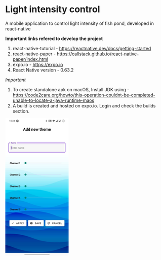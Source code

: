 # Light intensity control
A mobile application to control light intensity of fish pond, developed in react-native 

**Important links refered to develop the project**
1. react-native-tutorial - https://reactnative.dev/docs/getting-started
2. react-native-paper - https://callstack.github.io/react-native-paper/index.html 
3. expo.io - https://expo.io
4. React Native version - 0.63.2

*Important*
1. To create standalone apk on macOS, Install JDK using - https://code2care.org/howto/this-operation-couldnt-be-completed-unable-to-locate-a-java-runtime-maos  
2. A build is created and hosted on expo.io. Login and check the builds section.

<img src="https://github.com/giri-sh-irke/react_native-app/blob/main/assets/1626540901283.JPEG?raw=true" alt="screenshot" width="200"/>
